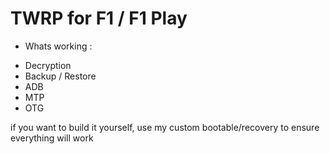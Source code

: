 TWRP for F1 / F1 Play
================================================
* Whats working :
- Decryption
- Backup / Restore
- ADB
- MTP
- OTG

if you want to build it yourself, use my custom bootable/recovery to ensure everything will work
